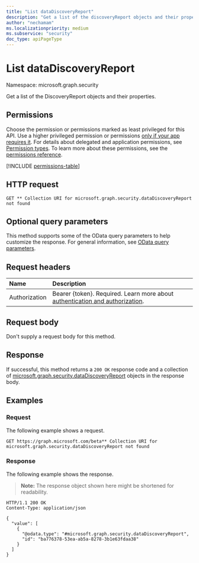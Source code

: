 ```yaml
---
title: "List dataDiscoveryReport"
description: "Get a list of the discoveryReport objects and their properties."
author: "nechamam"
ms.localizationpriority: medium
ms.subservice: "security"
doc_type: apiPageType
---
```


# List dataDiscoveryReport

Namespace: microsoft.graph.security

Get a list of the DiscoveryReport objects and their properties.

## Permissions

Choose the permission or permissions marked as least privileged for this API. Use a higher privileged permission or permissions [only if your app requires it](/graph/permissions-overview#best-practices-for-using-microsoft-graph-permissions). For details about delegated and application permissions, see [Permission types](/graph/permissions-overview#permission-types). To learn more about these permissions, see the [permissions reference](/graph/permissions-reference).

<!-- {
  "blockType": "permissions",
  "name": "security-datadiscoveryroot-list-cloudappdiscovery-permissions"
}
-->
[!INCLUDE [permissions-table](../includes/permissions/security-datadiscoveryroot-list-cloudappdiscovery-permissions.md)]

## HTTP request

<!-- {
  "blockType": "ignored"
}
-->
``` http
GET ** Collection URI for microsoft.graph.security.dataDiscoveryReport not found
```

## Optional query parameters

This method supports some of the OData query parameters to help customize the response. For general information, see [OData query parameters](/graph/query-parameters).

## Request headers

|Name|Description|
|:---|:---|
|Authorization|Bearer {token}. Required. Learn more about [authentication and authorization](/graph/auth/auth-concepts).|

## Request body

Don't supply a request body for this method.

## Response

If successful, this method returns a `200 OK` response code and a collection of [microsoft.graph.security.dataDiscoveryReport](../resources/security-datadiscoveryreport.md) objects in the response body.

## Examples

### Request

The following example shows a request.
<!-- {
  "blockType": "request",
  "name": "list_datadiscoveryreport"
}
-->
``` http
GET https://graph.microsoft.com/beta** Collection URI for microsoft.graph.security.dataDiscoveryReport not found
```


### Response

The following example shows the response.
>**Note:** The response object shown here might be shortened for readability.
<!-- {
  "blockType": "response",
  "truncated": true,
  "@odata.type": "Collection(microsoft.graph.security.dataDiscoveryReport)"
}
-->
``` http
HTTP/1.1 200 OK
Content-Type: application/json

{
  "value": [
    {
      "@odata.type": "#microsoft.graph.security.dataDiscoveryReport",
      "id": "ba776378-53ea-ab5a-8278-3b1e63fdaa38"
    }
  ]
}
```

